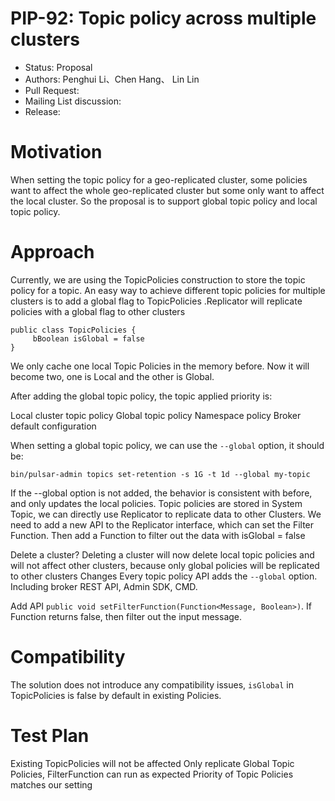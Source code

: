 # PIP-92: Topic policy across multiple clusters

- Status: Proposal
- Authors: Penghui Li、Chen Hang、 Lin Lin
- Pull Request:
- Mailing List discussion:
- Release:
# Motivation
When setting the topic policy for a geo-replicated cluster, some policies want to affect the whole geo-replicated cluster but some only want to affect the local cluster. So the proposal is to support global topic policy and local topic policy.
# Approach
Currently, we are using the TopicPolicies construction to store the topic policy for a topic. An easy way to achieve different topic policies for multiple clusters is to add a global flag to TopicPolicies .Replicator will replicate policies with a global flag to other clusters 

```
public class TopicPolicies {
     bBoolean isGlobal = false
}
```
We only cache one local Topic Policies in the memory before. Now it will become two, one is Local and the other is Global.

After adding the global topic policy, the topic applied priority is:

Local cluster topic policy
Global topic policy
Namespace policy
Broker default configuration

When setting a global topic policy, we can use the `--global` option, it should be:

```
bin/pulsar-admin topics set-retention -s 1G -t 1d --global my-topic
```
If the --global option is not added, the behavior is consistent with before, and only updates the local policies.
Topic policies are stored in System Topic, we can directly use Replicator to replicate data to other Clusters. We need to add a new API to the Replicator interface, which can set the Filter Function. Then add a Function to filter out the data with isGlobal = false

Delete a cluster?
Deleting a cluster will now delete local topic policies and will not affect other clusters, because only global policies will be replicated to other clusters
Changes
Every topic policy API adds the `--global` option. Including broker REST API, Admin SDK, CMD.

Add API `public void setFilterFunction(Function<Message, Boolean>)`. If Function returns false, then filter out the input message.

# Compatibility
The solution does not introduce any compatibility issues, `isGlobal` in TopicPolicies is false by default in existing Policies.

# Test Plan
Existing TopicPolicies will not be affected
Only replicate Global Topic Policies, FilterFunction can run as expected
Priority of Topic Policies matches our setting

